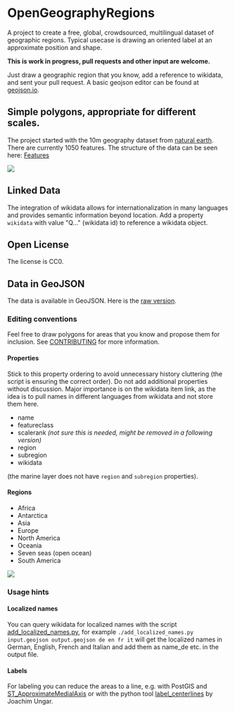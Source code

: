 # OpenGeographyRegions
A project to create a free, global, crowdsourced, multilingual dataset of geographic regions. Typical usecase is drawing an oriented label at an approximate position and shape.

**This is work in progress, pull requests and other input are welcome.**

Just draw a geographic region that you know, add a reference to wikidata, and sent your pull request. A basic geojson editor can be found at [geojson.io](http://geojson.io/).

## Simple polygons, appropriate for different scales.
The project started with the 10m geography dataset from [natural earth](https://www.naturalearthdata.com/). There are currently 1050 features.
The structure of the data can be seen here: [Features](Features.md)

![](resources/names.png)

## Linked Data
The integration of wikidata allows for internationalization in many languages and provides semantic information beyond location.
Add a property `wikidata` with value "Q..." (wikidata id) to reference a wikidata object.

## Open License
The license is CC0.

## Data in GeoJSON
The data is available in GeoJSON. Here is the [raw version](https://github.com/dieterdreist/OpenGeographyRegions/raw/master/geojson/).

### Editing conventions
Feel free to draw polygons for areas that you know and propose them for inclusion. See [CONTRIBUTING](CONTRIBUTING) for more information.

#### Properties
Stick to this property ordering to avoid unnecessary history cluttering (the script is ensuring the correct order).
Do not add additional properties without discussion. Major importance is on the wikidata item link, as the idea is to pull names in different languages from wikidata and not store them here.
* name
* featureclass
* scalerank *(not sure this is needed, might be removed in a following version)*
* region
* subregion
* wikidata

(the marine layer does not have `region` and `subregion` properties). 

#### Regions
* Africa
* Antarctica
* Asia
* Europe
* North America
* Oceania
* Seven seas (open ocean)
* South America

![](resources/regions.png)

### Usage hints
#### Localized names
You can query wikidata for localized names with the script [add_localized_names.py](scripts/add_localized_names.py), for example `./add_localized_names.py input.geojson output.geojson de en fr it` will get the localized names in German, English, French and Italian and add them as name_de etc. in the output file.
#### Labels
For labeling you can reduce the areas to a line, e.g. with PostGIS and [ST_ApproximateMedialAxis](https://postgis.net/docs/ST_ApproximateMedialAxis.html) or with the python tool [label_centerlines](https://github.com/ungarj/label_centerlines) by Joachim Ungar.
